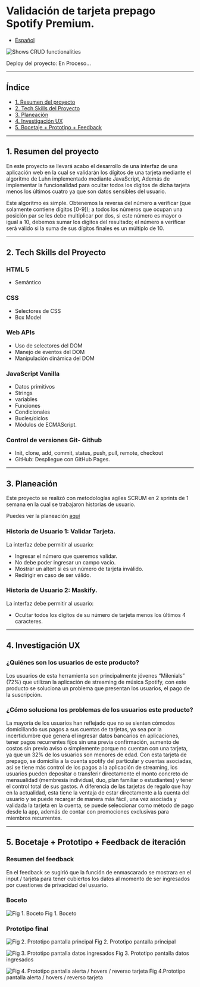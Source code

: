 # Validación de tarjeta prepago Spotify Premium.

- [Español](##-Índice)
<!-- - [English](##-Índice) -->


![Shows CRUD functionalities](https://raw.githubusercontent.com/AnnaLizarraga/CardValidation-Spotify/main/src/recursos%20v/Prototipo/gif_Card_Validation.gif)

Deploy del proyecto:
En Proceso…

***
## Índice

- [1. Resumen del proyecto](#1-resumen-del-proyecto)
- [2. Tech Skills del Proyecto](#2-Tech-Skills-del-Proyecto)
- [3. Planeación](#3-Planeación)
- [4. Investigación UX](#4-Investigación-UX)
- [5. Bocetaje + Prototipo + Feedback ](#5-Bocetaje-+-Prototipo-+-Feedback-de-iteración)

***
## 1. Resumen del proyecto

En este proyecto se llevará acabo el desarrollo de una interfaz de una aplicación web en la cual se validarán los dígitos de una tarjeta mediante el algoritmo de Luhn implementado mediante JavaScript, Además de implementar la funcionalidad para ocultar todos los dígitos de dicha tarjeta menos los últimos cuatro ya que son datos sensibles del usuario.

Este algoritmo es simple. Obtenemos la reversa del número a verificar (que solamente contiene dígitos [0-9]); a todos los números que ocupan una posición par se les debe multiplicar por dos, si este número es mayor o igual a 10, debemos sumar los dígitos del resultado; el número a verificar será válido si la suma de sus dígitos finales es un múltiplo de 10.

***
## 2. Tech Skills del Proyecto

### HTML 5 
- Semántico

### CSS 
- Selectores de CSS
- Box Model

### Web APIs
- Uso de selectores del DOM
- Manejo de eventos del DOM
- Manipulación dinámica del DOM

### JavaScript Vanilla
- Datos primitivos
- Strings
- variables
- Funciones
- Condicionales
- Bucles/ciclos
- Módulos de ECMAScript.

### Control de versiones Git- Github
- Init, clone, add, commit, status, push, pull, remote, checkout
- GitHub: Despliegue con GitHub Pages.

***
## 3. Planeación
Este proyecto se realizó con metodologías agiles SCRUM en 2 sprints de 1 semana en la cual se trabajaron historias de usuario.

Puedes ver la planeación [aquí](https://github.com/AnnaLizarraga/CardValidation-Spotify/projects/1?fullscreen=true)

### Historia de Usuario 1: Validar Tarjeta.

La interfaz debe permitir al usuario:

-	Ingresar el número que queremos validar.
-	No debe poder ingresar un campo vacío.
-	Mostrar un altert si es un número de tarjeta inválido.
-	Redirigir en caso de ser válido.

### Historia de Usuario 2: Maskify.

La interfaz debe permitir al usuario:

-	Ocultar todos los dígitos de su número de tarjeta menos los últimos 4 caracteres.

***
## 4. Investigación UX

### ¿Quiénes son los usuarios de este producto?

Los usuarios de esta herramienta son principalmente jóvenes “Milenials” (72%) que utilizan la aplicación de streaming de música Spotify, con este producto se soluciona un problema que presentan los usuarios, el pago de la suscripción.

### ¿Cómo soluciona los problemas de los usuarios este producto?

La mayoría de los usuarios han reflejado que no se sienten cómodos domiciliando sus pagos a sus cuentas de tarjetas, ya sea por la incertidumbre que genera el ingresar datos bancarios en aplicaciones, tener pagos recurrentes fijos sin una previa confirmación, aumento de costos sin previo aviso o simplemente porque no cuentan con una tarjeta, ya que un 32% de los usuarios son menores de edad. Con esta tarjeta de prepago, se domicilia a la cuenta spotify del particular y cuentas asociadas, así se tiene más control de los pagos a la aplicación de streaming, los usuarios pueden depositar o transferir directamente el monto concreto de mensualidad (membresía individual, duo, plan familiar o estudiantes) y tener el control total de sus gastos. A diferencia de las tarjetas de regalo que hay en la actualidad, esta tiene la ventaja de estar directamente a la cuenta del usuario y se puede recargar de manera más fácil, una vez asociada y validada la tarjeta en la cuenta, se puede seleccionar como método de pago desde la app, además de contar con promociones exclusivas para miembros recurrentes.

***
## 5. Bocetaje + Prototipo + Feedback de iteración

### Resumen del feedback

En el feedback se sugirió que la función de enmascarado se mostrara en el input / tarjeta para tener cubiertos los datos al momento de ser ingresados por cuestiones de privacidad del usuario.

### Boceto

![Fig 1. Boceto](https://raw.githubusercontent.com/AnnaLizarraga/CardValidation-Spotify/main/src/recursos%20v/Prototipo/Boceto%20card%20validation.JPG)
Fig 1. Boceto

### Prototipo final

![Fig 2. Prototipo pantalla principal](https://raw.githubusercontent.com/AnnaLizarraga/CardValidation-Spotify/main/src/recursos%20v/Prototipo/Principal_Empty.jpg)
Fig 2. Prototipo pantalla principal

![Fig 3. Prototipo pantalla datos ingresados](https://raw.githubusercontent.com/AnnaLizarraga/CardValidation-Spotify/main/src/recursos%20v/Prototipo/Principal_Data.jpg)
Fig 3. Prototipo pantalla datos ingresados

![Fig 4. Prototipo pantalla alerta / hovers / reverso tarjeta](https://github.com/AnnaLizarraga/CardValidation-Spotify/blob/main/src/recursos%20v/Prototipo/Principal_Alerts.jpg)
Fig 4.Prototipo pantalla alerta / hovers / reverso tarjeta